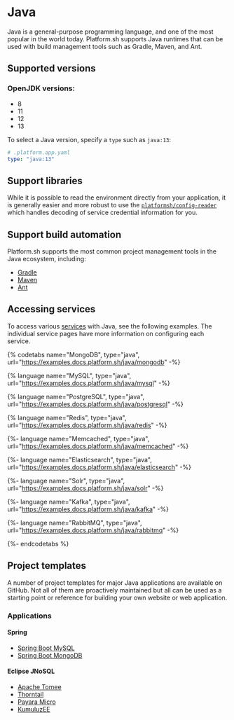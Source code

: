 # Java

Java is a general-purpose programming language, and one of the most popular in the world today. Platform.sh supports Java runtimes that can be used with build management tools such as Gradle, Maven, and Ant.


## Supported versions

### OpenJDK versions:

* 8
* 11
* 12
* 13

To select a Java version, specify a `type` such as `java:13`:

```yaml
# .platform.app.yaml
type: "java:13"
```

## Support libraries

While it is possible to read the environment directly from your application, it is generally easier and more robust to use the [`platformsh/config-reader`](https://github.com/platformsh/config-reader-java) which handles decoding of service credential information for you.

## Support build automation

Platform.sh supports the most common project management tools in the Java ecosystem, including:

* [Gradle](https://gradle.org/)
* [Maven](https://maven.apache.org/)
* [Ant](https://ant.apache.org/)


## Accessing services

To access various [services](/configuration/services.md) with Java, see the following examples.  The individual service pages have more information on configuring each service.

{% codetabs name="MongoDB", type="java", url="https://examples.docs.platform.sh/java/mongodb" -%}

{% language name="MySQL", type="java", url="https://examples.docs.platform.sh/java/mysql" -%}

{% language name="PostgreSQL", type="java", url="https://examples.docs.platform.sh/java/postgresql" -%}

{% language name="Redis", type="java", url="https://examples.docs.platform.sh/java/redis" -%}

{%- language name="Memcached", type="java", url="https://examples.docs.platform.sh/java/memcached" -%}

{%- language name="Elasticsearch", type="java", url="https://examples.docs.platform.sh/java/elasticsearch" -%}

{%- language name="Solr", type="java", url="https://examples.docs.platform.sh/java/solr" -%}

{%- language name="Kafka", type="java", url="https://examples.docs.platform.sh/java/kafka" -%}

{%- language name="RabbitMQ", type="java", url="https://examples.docs.platform.sh/java/rabbitmq" -%}

{%- endcodetabs %}

## Project templates

A number of project templates for major Java applications are available on GitHub. Not all of them are proactively maintained but all can be used as a starting point or reference for building your own website or web application.

### Applications

#### Spring

* [Spring Boot MySQL](https://github.com/platformsh/template-spring-boot-maven-mysql)
* [Spring Boot MongoDB](https://github.com/platformsh/template-spring-mvc-maven-mongodb)

#### Eclipse JNoSQL

* [Apache Tomee](https://github.com/platformsh/template-microprofile-tomee)
* [Thorntail](https://github.com/platformsh/template-microprofile-thorntail)
* [Payara Micro](https://github.com/platformsh/template-microprofile-payara)
* [KumuluzEE](https://github.com/platformsh/template-microprofile-kumuluzee)
